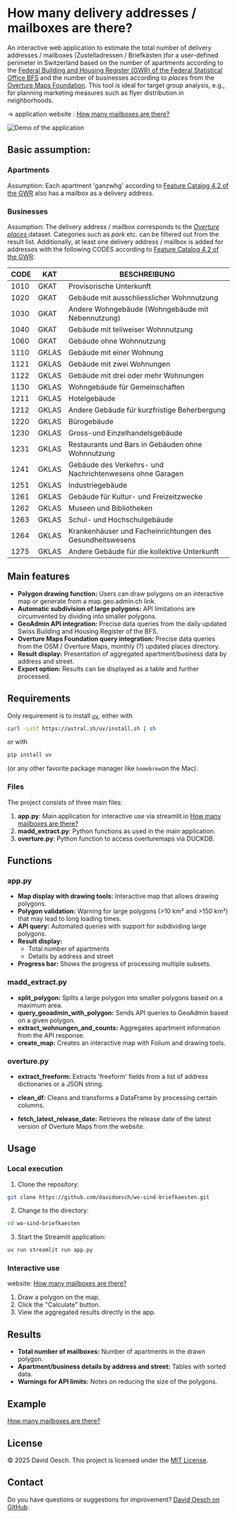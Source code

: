 # How many delivery addresses / mailboxes are there?

An interactive web application to estimate the total number of delivery addresses / mailboxes (Zustelladressen / Briefkästen )for a user-defined perimeter in Switzerland based on the number of apartments according to the [Federal Building and Housing Register (GWR) of the Federal Statistical Office BFS](https://www.bfs.admin.ch/bfs/de/home/register/gebaeude-wohnungsregister.html) and the number of businesses according to <em>places</em> from the [Overture Maps Foundation](https://overturemaps.org). This tool is ideal for target group analysis, e.g., for planning marketing measures such as flyer distribution in neighborhoods.

-> application website : [How many mailboxes are there?](https://wieviele-briefkaesten-gibt-es.streamlit.app)

![Demo of the application](images/demo.gif)

## Basic assumption:
### Apartments
Assumption: Each apartment 'ganzwhg' according to [Feature Catalog 4.2 of the GWR](https://www.housing-stat.ch/de/help/42.html) also has a mailbox as a delivery address.

### Businesses
Assumption: The delivery address / mailbox corresponds to the [<em>Overture places</em> ](https://docs.overturemaps.org/guides/places/) dataset. Categories such as *park* etc. can be filtered out from the result list. Additionally, at least one delivery address / mailbox is added for addresses with the following CODES according to [Feature Catalog 4.2 of the GWR](https://www.housing-stat.ch/de/help/42.html):

| CODE | KAT   | BESCHREIBUNG                                              |
| ---- | ----- | --------------------------------------------------------- |
| 1010 | GKAT  | Provisorische Unterkunft                                  |
| 1020 | GKAT  | Gebäude mit ausschliesslicher Wohnnutzung                 |
| 1030 | GKAT  | Andere Wohngebäude (Wohngebäude mit Nebennutzung)         |
| 1040 | GKAT  | Gebäude mit teilweiser Wohnnutzung                        |
| 1060 | GKAT  | Gebäude ohne Wohnnutzung                                  |
| 1110 | GKLAS | Gebäude mit einer Wohnung                                 |
| 1121 | GKLAS | Gebäude mit zwei Wohnungen                                |
| 1122 | GKLAS | Gebäude mit drei oder mehr Wohnungen                      |
| 1130 | GKLAS | Wohngebäude für Gemeinschaften                            |
| 1211 | GKLAS | Hotelgebäude                                              |
| 1212 | GKLAS | Andere Gebäude für kurzfristige Beherbergung              |
| 1220 | GKLAS | Bürogebäude                                               |
| 1230 | GKLAS | Gross-und Einzelhandelsgebäude                            |
| 1231 | GKLAS | Restaurants und Bars in Gebäuden ohne Wohnnutzung         |
| 1241 | GKLAS | Gebäude des Verkehrs- und Nachrichtenwesens ohne Garagen  |
| 1251 | GKLAS | Industriegebäude                                          |
| 1261 | GKLAS | Gebäude für Kultur- und Freizeitzwecke                    |
| 1262 | GKLAS | Museen und Bibliotheken                                   |
| 1263 | GKLAS | Schul- und Hochschulgebäude                               |
| 1264 | GKLAS | Krankenhäuser und Facheinrichtungen des Gesundheitswesens |
| 1275 | GKLAS | Andere Gebäude für die kollektive Unterkunft              |

## Main features
- **Polygon drawing function:** Users can draw polygons on an interactive map or generate from a map.geo.admin.ch link.
- **Automatic subdivision of large polygons:** API limitations are circumvented by dividing into smaller polygons.
- **GeoAdmin API integration:** Precise data queries from the daily updated Swiss Building and Housing Register of the BFS.
- **Overture Maps Foundation query integration:** Precise data queries from the OSM / Overture Maps, monthly (?) updated places directory.
- **Result display:** Presentation of aggregated apartment/business data by address and street.
- **Export option:** Results can be displayed as a table and further processed.

## Requirements

Only requirement is to install [`uv`](https://github.com/astral-sh/uv), either
with

```bash
curl -LsSf https://astral.sh/uv/install.sh | sh
```

or with 

```bash
pip install uv
```

(or any other favorite package manager like `homebrew`on the Mac).

### Files
The project consists of three main files:
1. **app.py**: Main application for interactive use via streamlit.io [How many mailboxes are there?](https://wieviele-briefkaesten-gibt-es.streamlit.app)
2. **madd_extract.py**: Python functions as used in the main application.
3. **overture.py**: Python function to access overturemaps via DUCKDB.

## Functions
### app.py
- **Map display with drawing tools:**
  Interactive map that allows drawing polygons.
- **Polygon validation:**
  Warning for large polygons (>10 km² and >150 km²) that may lead to long loading times.
- **API query:**
  Automated queries with support for subdividing large polygons.
- **Result display:**
  - Total number of apartments
  - Details by address and street
- **Progress bar:**
  Shows the progress of processing multiple subsets.

### madd_extract.py
- **split_polygon:**
  Splits a large polygon into smaller polygons based on a maximum area.
- **query_geoadmin_with_polygon:**
  Sends API queries to GeoAdmin based on a given polygon.
- **extract_wohnungen_and_counts:**
  Aggregates apartment information from the API response.
- **create_map:**
  Creates an interactive map with Folium and drawing tools.

### overture.py
- **extract_freeform:**
  Extracts 'freeform' fields from a list of address dictionaries or a JSON string.

- **clean_df:**
  Cleans and transforms a DataFrame by processing certain columns.

- **fetch_latest_release_date:**
  Retrieves the release date of the latest version of Overture Maps from the website.

## Usage
### Local execution
1. Clone the repository:

```bash
git clone https://github.com/davidoesch/wo-sind-briefkaesten.git
```

2. Change to the directory:

```bash
cd wo-sind-briefkaesten
```

3. Start the Streamlit application:

```bash
uv run streamlit run app.py
```

### Interactive use

website: [How many mailboxes are there?](https://wieviele-briefkaesten-gibt-es.streamlit.app)

1. Draw a polygon on the map.
2. Click the "Calculate" button.
3. View the aggregated results directly in the app.

## Results
- **Total number of mailboxes:**
  Number of apartments in the drawn polygon.
- **Apartment/business details by address and street:**
  Tables with sorted data.
- **Warnings for API limits:**
  Notes on reducing the size of the polygons.

## Example
[How many mailboxes are there?](https://wieviele-briefkaesten-gibt-es.streamlit.app)

## License
© 2025 David Oesch. This project is licensed under the [MIT License](LICENSE.txt).

## Contact
Do you have questions or suggestions for improvement? [David Oesch on GitHub](https://github.com/davidoesch).
